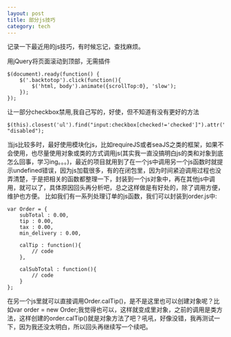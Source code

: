 ```yaml
---
layout: post
title: 部分js技巧
category: tech
---
```


记录一下最近用的js技巧，有时候忘记，查找麻烦。

用jQuery将页面滚动到顶部，无需插件

```
$(document).ready(function() {
    $('.backtotop').click(function(){
        $('html, body').animate({scrollTop:0}, 'slow');
    });
});
```

让一部分checkbox禁用,我自己写的，好使，但不知道有没有更好的方法
```
$(this).closest('ul').find("input:checkbox[checked!='checked']").attr("disabled", "disabled");
```

当js比较多时，最好使用模块化js，比如requireJS或者seaJS之类的框架，如果不会使用，也尽量使用对象或类的方式调用js(其实我一直没搞明白js的类和对象到底怎么回事，学习ing。。。)，最近的项目就用到了在一个js中调用另一个js函数时就提示undefined错误，因为js加载很多，有的在闭包里，因为时间紧迫调用过程也没弄清楚，于是把相关的函数都整理一下，封装到一个js对象中，再在其他js中调用，就可以了，具体原因回头再分析吧，总之这样做是有好处的，除了调用方便，维护也方便。
比如我们有一系列处理订单的js函数，我们可以封装到order.js中:
```
var Order = {
    subTotal : 0.00,
    tip : 0.00,
    tax : 0.00,
    min_delivery : 0.00,

    calTip : function(){
        // code
    },

    calSubTotal : function(){
        // code
    }
};
```
在另一个js里就可以直接调用Order.calTip()，是不是这里也可以创建对象呢？比如var order = new Order;我觉得也可以，这样就变成里对象，之前的调用是类方法，这样创建的order.calTip()就是对象方法了吧？吼吼，好像没错，我再测试一下，因为我还没太明白，所以回头再继续写一个续吧。

